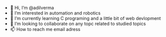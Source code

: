 - 👋 Hi, I’m @adilverma
- 👀 I’m interested in automation and robotics
- 🌱 I’m currently learning C programing and a little bit of web devlopment
- 💞️ I’m looking to collaborate on any topc related to studied topics
- 📫 How to reach me email adress

<!---
adilverma/adilverma is a ✨ special ✨ repository because its `README.md` (this file) appears on your GitHub profile.
You can click the Preview link to take a look at your changes.
--->
